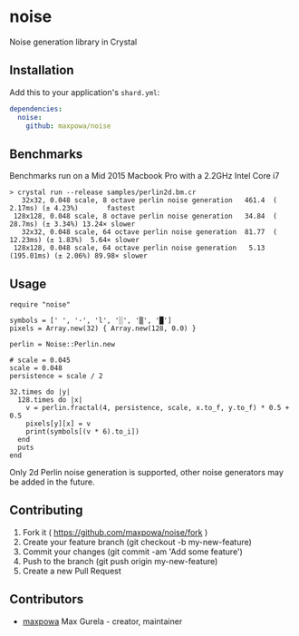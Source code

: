 # noise

Noise generation library in Crystal

## Installation

Add this to your application's `shard.yml`:

```yaml
dependencies:
  noise:
    github: maxpowa/noise
```

## Benchmarks

Benchmarks run on a Mid 2015 Macbook Pro with a 2.2GHz Intel Core i7

```
> crystal run --release samples/perlin2d.bm.cr
   32x32, 0.048 scale, 8 octave perlin noise generation   461.4  (  2.17ms) (± 4.23%)       fastest
 128x128, 0.048 scale, 8 octave perlin noise generation   34.84  (  28.7ms) (± 3.34%) 13.24× slower
   32x32, 0.048 scale, 64 octave perlin noise generation  81.77  ( 12.23ms) (± 1.83%)  5.64× slower
 128x128, 0.048 scale, 64 octave perlin noise generation   5.13  (195.01ms) (± 2.06%) 89.98× slower
```

## Usage

```crystal
require "noise"

symbols = [' ', '·', 'l', '░', '▒', '█']
pixels = Array.new(32) { Array.new(128, 0.0) }

perlin = Noise::Perlin.new

# scale = 0.045
scale = 0.048
persistence = scale / 2

32.times do |y|
  128.times do |x|
    v = perlin.fractal(4, persistence, scale, x.to_f, y.to_f) * 0.5 + 0.5
    pixels[y][x] = v
    print(symbols[(v * 6).to_i])
  end
  puts
end
```

Only 2d Perlin noise generation is supported, other noise generators may be
added in the future.

## Contributing

1. Fork it ( https://github.com/maxpowa/noise/fork )
2. Create your feature branch (git checkout -b my-new-feature)
3. Commit your changes (git commit -am 'Add some feature')
4. Push to the branch (git push origin my-new-feature)
5. Create a new Pull Request

## Contributors

- [maxpowa](https://github.com/maxpowa) Max Gurela - creator, maintainer
